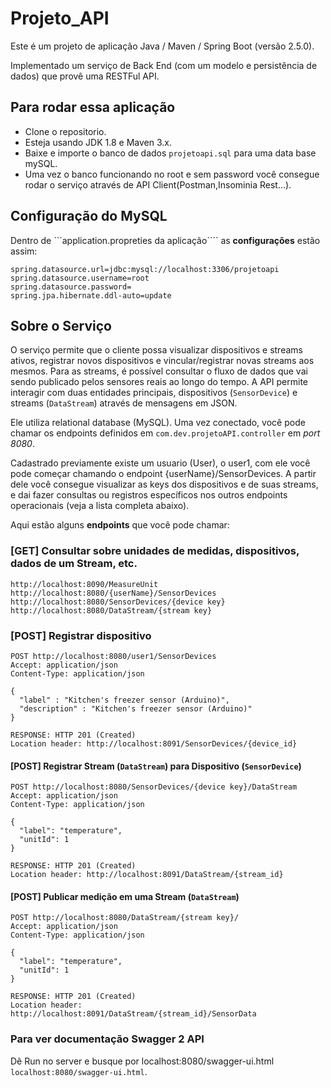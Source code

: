 # Projeto_API
Este é um projeto de aplicação Java / Maven / Spring Boot (versão 2.5.0).

Implementado um serviço de Back End (com um modelo e persistência de dados) que provê uma RESTFul API.

## Para rodar essa aplicação

* Clone o repositorio.
* Esteja usando JDK 1.8 e Maven 3.x.
* Baixe e importe o banco de dados  ```projetoapi.sql``` para uma data base mySQL. 
* Uma vez o banco funcionando no root e sem password você consegue rodar o serviço através de API Client(Postman,Insominia Rest...).

## Configuração do MySQL

Dentro de ```application.propreties da aplicação```` as **configurações** estão assim:
```
spring.datasource.url=jdbc:mysql://localhost:3306/projetoapi
spring.datasource.username=root
spring.datasource.password=
spring.jpa.hibernate.ddl-auto=update 
```

## Sobre o Serviço

O serviço permite que o cliente possa visualizar dispositivos e streams ativos, registrar novos dispositivos e vincular/registrar novas streams aos mesmos. Para as streams, é possível consultar o fluxo de dados que vai sendo publicado pelos sensores reais ao longo do tempo. A API permite interagir com duas entidades principais, dispositivos (```SensorDevice```) e streams (```DataStream```) através de mensagens em JSON.

Ele utiliza relational database (MySQL). Uma vez conectado, você pode chamar os endpoints definidos em ```com.dev.projetoAPI.controller``` em *port 8080*.

Cadastrado previamente existe um usuario (User), o user1, com ele você pode começar chamando o endpoint {userName}/SensorDevices. A partir dele você consegue visualizar as keys dos dispositivos e de suas streams, e dai fazer consultas ou registros específicos nos outros endpoints operacionais (veja a lista completa abaixo).
 
Aqui estão alguns **endpoints** que você pode chamar:

### [GET] Consultar sobre unidades de medidas, dispositivos, dados de um Stream, etc.

```
http://localhost:8090/MeasureUnit
http://localhost:8080/{userName}/SensorDevices
http://localhost:8080/SensorDevices/{device key}
http://localhost:8080/DataStream/{stream key}
```

### [POST] Registrar dispositivo

```
POST http://localhost:8080/user1/SensorDevices
Accept: application/json
Content-Type: application/json

{
  "label" : "Kitchen's freezer sensor (Arduino)",
  "description" : "Kitchen's freezer sensor (Arduino)"
}

RESPONSE: HTTP 201 (Created)
Location header: http://localhost:8091/SensorDevices/{device_id}
```

#### [POST] Registrar Stream (```DataStream```) para Dispositivo (```SensorDevice```)

```
POST http://localhost:8080/SensorDevices/{device key}/DataStream
Accept: application/json
Content-Type: application/json

{
  "label": "temperature",
  "unitId": 1
}

RESPONSE: HTTP 201 (Created)
Location header: http://localhost:8091/DataStream/{stream_id}
```

#### [POST] Publicar medição em uma Stream (```DataStream```)

```
POST http://localhost:8080/DataStream/{stream key}/
Accept: application/json
Content-Type: application/json

{
  "label": "temperature",
  "unitId": 1
}

RESPONSE: HTTP 201 (Created)
Location header: http://localhost:8091/DataStream/{stream_id}/SensorData
```

### Para ver documentação Swagger 2 API 

Dê Run no server e busque por localhost:8080/swagger-ui.html ```localhost:8080/swagger-ui.html```.
